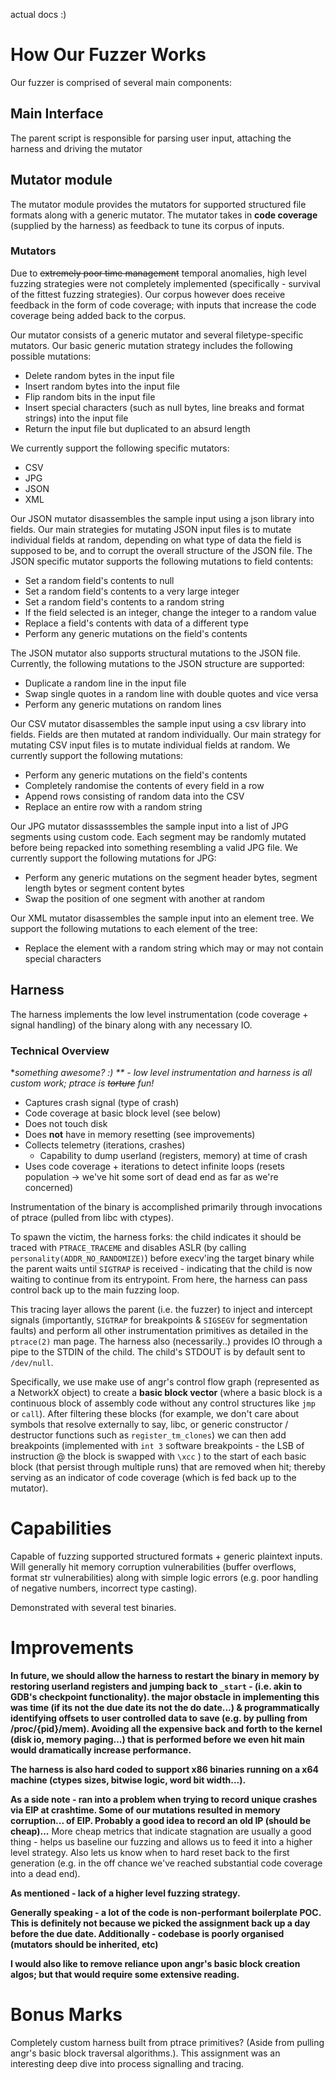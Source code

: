 actual docs :) 

# How Our Fuzzer Works
Our fuzzer is comprised of several main components: 

## Main Interface
The parent script is responsible for parsing user input, attaching the harness and driving the mutator 

## Mutator module
The mutator module provides the mutators for supported structured file formats along with a generic mutator. The mutator takes in **code coverage** (supplied by the harness) as feedback to tune its corpus of inputs. 
### Mutators
Due to ~~extremely poor time management~~ temporal anomalies, high level fuzzing strategies were not completely implemented (specifically - survival of the fittest fuzzing strategies). Our corpus however does receive feedback in the form of code coverage; with inputs that increase the code coverage being added back to the corpus. 

Our mutator consists of a generic mutator and several filetype-specific mutators. Our basic generic mutation strategy includes the following possible mutations:
- Delete random bytes in the input file
- Insert random bytes into the input file
- Flip random bits in the input file
- Insert special characters (such as null bytes, line breaks and format strings) into the input file
- Return the input file but duplicated to an absurd length

We currently support the following specific mutators:
- CSV
- JPG
- JSON
- XML

Our JSON mutator disassembles the sample input using a json library into fields. Our main strategies for mutating JSON input files is to mutate individual fields at random, depending on what type of data the field is supposed to be, and to corrupt the overall structure of the JSON file. The JSON specific mutator supports the following mutations to field contents:
- Set a random field's contents to null
- Set a random field's contents to a very large integer
- Set a random field's contents to a random string
- If the field selected is an integer, change the integer to a random value
- Replace a field's contents with data of a different type
- Perform any generic mutations on the field's contents

The JSON mutator also supports structural mutations to the JSON file. Currently, the following mutations to the JSON structure are supported:
- Duplicate a random line in the input file
- Swap single quotes in a random line with double quotes and vice versa
- Perform any generic mutations on random lines

Our CSV mutator disassembles the sample input using a csv library into fields. Fields are then mutated at random individually. Our main strategy for mutating CSV input files is to mutate individual fields at random. We currently support the following mutations:
- Perform any generic mutations on the field's contents
- Completely randomise the contents of every field in a row
- Append rows consisting of random data into the CSV
- Replace an entire row with a random string

Our JPG mutator dissasssembles the sample input into a list of JPG segments using custom code. Each segment may be randomly mutated before being repacked into something resembling a valid JPG file. We currently support the following mutations for JPG:
- Perform any generic mutations on the segment header bytes, segment length bytes or segment content bytes
- Swap the position of one segment with another at random

Our XML mutator disassembles the sample input into an element tree. We support the following mutations to each element of the tree:
- Replace the element with a random string which may or may not contain special characters


## Harness
The harness implements the low level instrumentation (code coverage + signal handling) of the binary along with any necessary IO. 

### Technical Overview
**something awesome? :) ** - low level instrumentation and harness is all custom work; ptrace is ~~torture~~ fun!*

* Captures crash signal (type of crash)
* Code coverage at basic block level (see below)
* Does not touch disk
* Does **not** have in memory resetting (see improvements)
* Collects telemetry (iterations, crashes)
	* Capability to dump userland (registers, memory) at time of crash
* Uses code coverage + iterations to detect infinite loops (resets population -> we've hit some sort of dead end as far as we're concerned)

Instrumentation of the binary is accomplished primarily through invocations of ptrace (pulled from libc with ctypes). 

To spawn the victim, the harness forks: the child indicates it should be traced with `PTRACE_TRACEME` and disables ASLR (by calling `personality(ADDR_NO_RANDOMIZE)`) before execv'ing the target binary while the parent waits until `SIGTRAP` is received - indicating that the child is now waiting to continue from its entrypoint. From here, the harness can pass control back up to the main fuzzing loop. 

This tracing layer allows the parent (i.e. the fuzzer) to inject and intercept signals (importantly, `SIGTRAP` for breakpoints & `SIGSEGV` for segmentation faults) and perform all other instrumentation primitives as detailed in the `ptrace(2)` man page. The harness also (necessarily..) provides IO through a pipe to the STDIN of the child. The child's STDOUT is by default sent to `/dev/null`. 

Specifically, we use make use of angr's control flow graph (represented as a NetworkX object) to create a **basic block vector** (where a basic block is a continuous block of assembly code without any control structures like `jmp` or `call`). After filtering these blocks (for example, we don't care about symbols that resolve externally to say, libc, or generic constructor / destructor functions such as `register_tm_clones`) we can then add breakpoints (implemented with `int 3` software breakpoints - the LSB of instruction @ the block is swapped with `\xcc` ) to the start of each basic block (that persist through multiple runs) that are removed when hit; thereby serving as an indicator of code coverage (which is fed back up to the mutator). 

# Capabilities
Capable of fuzzing supported structured formats + generic plaintext inputs. Will generally hit memory corruption vulnerabilities (buffer overflows, format str vulnerabilities) along with simple logic errors (e.g. poor handling of negative numbers, incorrect type casting). 

Demonstrated with several test binaries. 

# Improvements

**In future, we should allow the harness to restart the binary in memory by restoring userland registers and jumping back to `_start` - (i.e. akin to GDB's checkpoint functionality). the major obstacle in implementing this was time (if its not the due date its not the do date...) & programmatically identifying offsets to user controlled data to save (e.g. by pulling from /proc/{pid}/mem). Avoiding all the expensive back and forth to the kernel (disk io, memory paging...) that is performed before we even hit main would dramatically increase performance.**

**The harness is also hard coded to support x86 binaries running on a x64 machine (ctypes sizes, bitwise logic, word bit width...).** 

**As a side note - ran into a problem when trying to record unique crashes via EIP at crashtime. Some of our mutations resulted in memory corruption... of EIP. Probably a good idea to record an old IP (should be cheap)...** More cheap metrics that indicate stagnation are usually a good thing - helps us baseline our fuzzing and allows us to feed it into a higher level strategy. Also lets us know when to hard reset back to the first generation (e.g. in the off chance we've reached substantial code coverage into a dead end). 

**As mentioned - lack of a higher level fuzzing strategy.**

**Generally speaking - a lot of the code is non-performant boilerplate POC. This is definitely not because we picked the assignment back up a day before the due date. Additionally - codebase is poorly organised (mutators should be inherited, etc)**

**I would also like to remove reliance upon angr's basic block creation algos; but that would require some extensive reading.**

# Bonus Marks
Completely custom harness built from ptrace primitives? (Aside from pulling angr's basic block traversal algorithms.). This assignment was an interesting deep dive into process signalling and tracing. 


